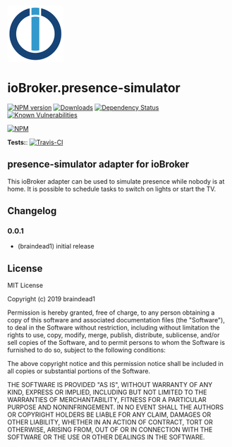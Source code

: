 ![Logo](admin/presence-simulator.png)
# ioBroker.presence-simulator

[![NPM version](http://img.shields.io/npm/v/iobroker.presence-simulator.svg)](https://www.npmjs.com/package/iobroker.presence-simulator)
[![Downloads](https://img.shields.io/npm/dm/iobroker.presence-simulator.svg)](https://www.npmjs.com/package/iobroker.presence-simulator)
[![Dependency Status](https://img.shields.io/david/braindead1/iobroker.presence-simulator.svg)](https://david-dm.org/braindead1/iobroker.presence-simulator)
[![Known Vulnerabilities](https://snyk.io/test/github/braindead1/ioBroker.presence-simulator/badge.svg)](https://snyk.io/test/github/braindead1/ioBroker.presence-simulator)

[![NPM](https://nodei.co/npm/iobroker.presence-simulator.png?downloads=true)](https://nodei.co/npm/iobroker.presence-simulator/)

**Tests:**: [![Travis-CI](http://img.shields.io/travis/braindead1/ioBroker.presence-simulator/master.svg)](https://travis-ci.org/braindead1/ioBroker.presence-simulator)

## presence-simulator adapter for ioBroker
This ioBroker adapter can be used to simulate presence while nobody is at 
home. It is possible to schedule tasks to switch on lights or start the TV.

## Changelog

### 0.0.1
* (braindead1) initial release

## License
MIT License

Copyright (c) 2019 braindead1

Permission is hereby granted, free of charge, to any person obtaining a copy
of this software and associated documentation files (the "Software"), to deal
in the Software without restriction, including without limitation the rights
to use, copy, modify, merge, publish, distribute, sublicense, and/or sell
copies of the Software, and to permit persons to whom the Software is
furnished to do so, subject to the following conditions:

The above copyright notice and this permission notice shall be included in all
copies or substantial portions of the Software.

THE SOFTWARE IS PROVIDED "AS IS", WITHOUT WARRANTY OF ANY KIND, EXPRESS OR
IMPLIED, INCLUDING BUT NOT LIMITED TO THE WARRANTIES OF MERCHANTABILITY,
FITNESS FOR A PARTICULAR PURPOSE AND NONINFRINGEMENT. IN NO EVENT SHALL THE
AUTHORS OR COPYRIGHT HOLDERS BE LIABLE FOR ANY CLAIM, DAMAGES OR OTHER
LIABILITY, WHETHER IN AN ACTION OF CONTRACT, TORT OR OTHERWISE, ARISING FROM,
OUT OF OR IN CONNECTION WITH THE SOFTWARE OR THE USE OR OTHER DEALINGS IN THE
SOFTWARE.